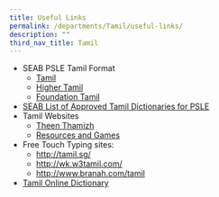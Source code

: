 ```yaml
---
title: Useful Links
permalink: /departments/Tamil/useful-links/
description: ""
third_nav_title: Tamil
---
```



<ul>
<li>
<div>SEAB PSLE Tamil Format</div>
<ul>
<li><a href="http://www.seab.gov.sg/content/syllabus/PSLE/2017_PSLE_Subject_info/0007_2017.pdf" target="_blank" rel="noopener">Tamil</a></li>
<li><a href="http://www.seab.gov.sg/content/syllabus/PSLE/2017_PSLE_Subject_info/0017_2017.pdf" target="_blank" rel="noopener">Higher Tamil</a></li>
<li><a href="http://www.seab.gov.sg/content/syllabus/PSLE/2017_PSLE_Subject_info/0027_2017.pdf" target="_blank" rel="noopener">Foundation Tamil</a></li>
</ul>
</li>
<li>
<div><a href="https://www.seab.gov.sg/docs/default-source/documents/list_of_dictionaries_for_examination.pdf?sfvrsn=cc8b47b6_4" target="_blank" rel="noopener">SEAB List of Approved Tamil Dictionaries for PSLE</a></div>
</li>
<li>
<div>Tamil Websites</div>
<ul>
<li><a href="https://www.mtl.moe.edu.sg/theenthamizh/primary.html" target="_blank" rel="noopener">Theen Thamizh</a></li>
<li><a href="http://www.kids.noolagam.com/" target="_blank" rel="noopener">Resources and Games</a></li>
</ul>
</li>
<li>
<div>Free Touch Typing sites:</div>
<ul>
<li><a href="http://tamil.sg/" target="_blank" rel="noopener">http://tamil.sg/</a></li>
<li><a href="http://wk.w3tamil.com/" target="_blank" rel="noopener">http://wk.w3tamil.com/</a></li>
<li>
<div><a href="http://www.branah.com/tamil" target="_blank" rel="noopener">http://www.branah.com/tamil</a></div>
</li>
</ul>
</li>
<li><a href="https://www.tamildict.com/english.php" target="_blank" rel="noopener">Tamil Online Dictionary</a></li>
</ul>